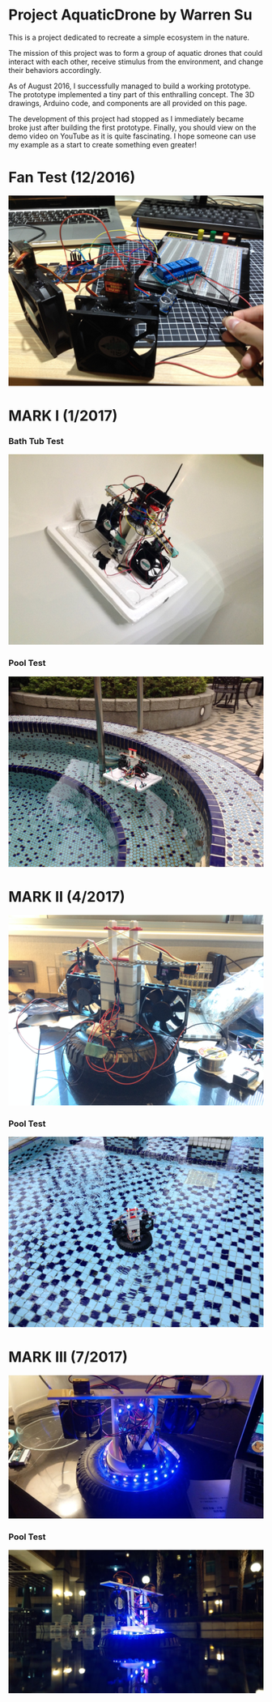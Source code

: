 # Project AquaticDrone by Warren Su

This is a project dedicated to recreate a simple ecosystem in the nature.

The mission of this project was to form a group of aquatic drones that could interact with each other, receive stimulus from the environment, and change their behaviors accordingly.

As of August 2016, I successfully managed to build a working prototype. The prototype implemented a tiny part of this enthralling concept. The 3D drawings, Arduino code, and components are all provided on this page.

The development of this project had stopped as I immediately became broke just after building the first prototype. Finally, you should view on the demo video on YouTube as it is quite fascinating. I hope someone can use my example as a start to create something even greater!

# Fan Test (12/2016)
![alt text](https://raw.githubusercontent.com/WarrenSu0115/AquaticDrone/master/images/Fan%20Test.jpg)

# MARK I (1/2017)
### Bath Tub Test
![alt text](https://raw.githubusercontent.com/WarrenSu0115/AquaticDrone/master/images/MARK%20I%20(Bath%20Tub).jpg)
### Pool Test
![alt text](https://raw.githubusercontent.com/WarrenSu0115/AquaticDrone/master/images/MARK%20I%20(Pool).jpg)

# MARK II (4/2017)
![alt text](https://raw.githubusercontent.com/WarrenSu0115/AquaticDrone/master/images/MARK%20II.JPG)
### Pool Test
![alt text](https://raw.githubusercontent.com/WarrenSu0115/AquaticDrone/master/images/MARK%20II%20(Pool).jpg)

# MARK III (7/2017)
![alt text](https://raw.githubusercontent.com/WarrenSu0115/AquaticDrone/master/images/MARK%20III.jpg)
### Pool Test
![alt text](https://raw.githubusercontent.com/WarrenSu0115/AquaticDrone/master/images/MARK%20III%20(Pool).jpg)


